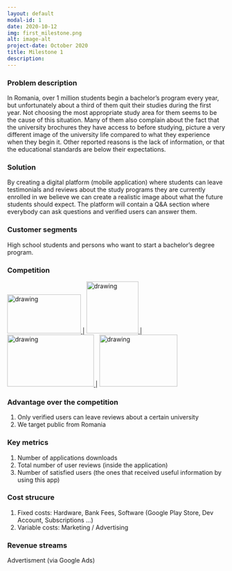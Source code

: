 ```yaml
---
layout: default
modal-id: 1
date: 2020-10-12
img: first_milestone.png
alt: image-alt
project-date: October 2020
title: Milestone 1
description:  
---
```

### Problem description

In Romania, over 1 million students begin a bachelor’s program every year, but unfortunately about a third of them quit their studies during the first year. Not choosing the most appropriate study area for them seems to be the cause of this situation.
Many of them also complain about the fact that the university brochures they have access to before studying, picture a very different image of the university life compared to what they experience when they begin it. Other reported reasons is the lack of information, or that the educational standards are below their expectations.

### Solution
By creating a digital platform (mobile application) where students can leave testimonials and reviews about the study programs they are currently enrolled in we believe we can create a realistic image about what the future students should expect. The platform will contain a Q&A section where everybody can ask questions and verified users can answer them.

### Customer segments
High school students and persons who want to start a bachelor’s degree program.

### Competition
<a href="https://www.zonkafeedback.com/student-classroom-feedback-software" rel="zonka"> <img src="zonka-logo15.webp" alt="drawing" width="170" height="90"/> </a> | <a href="http://www.whatuni.com" rel="whotuni"> <img src="logo_print.png" alt="drawing" width="120" height="120"/> </a> | <a href="http://www.studentcrowd.com" rel="studentcrowd"> <img src="studentcrowd-300x150.jpg" alt="drawing" width="200" height="120"/> </a> | <a href="https://www.edumatch.ro/" rel="ctss"> <img src="Ce-trebuie-sa-stii.png" alt="drawing" width="180" height="120"/> </a>

### Advantage over the competition
 1. Only verified users can leave reviews about a certain university
 2. We target public from Romania

### Key metrics

 1. Number of applications downloads
 2. Total number of user reviews (inside the application)
 3. Number of satisfied users (the ones that received useful information by using this app)

### Cost strucure

1. Fixed costs: Hardware, Bank Fees, Software (Google Play Store, Dev Account, Subscriptions ...)
2. Variable costs: Marketing / Advertising

### Revenue streams

Advertisment (via Google Ads)

